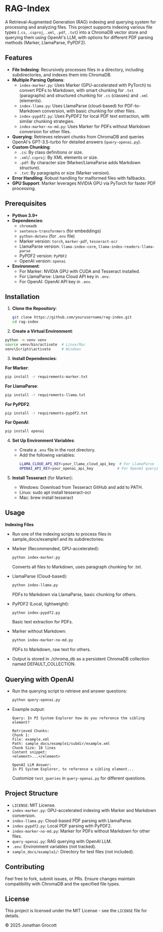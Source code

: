 # RAG-Index

A Retrieval-Augmented Generation (RAG) indexing and querying system for processing and analyzing files. This project supports indexing various file types (`.cs`, `.csproj`, `.xml`, `.pdf`, `.txt`) into a ChromaDB vector store and querying them using OpenAI's LLM, with options for different PDF parsing methods (Marker, LlamaParse, PyPDF2).

## Features

- **File Indexing**: Recursively processes files in a directory, including subdirectories, and indexes them into ChromaDB.
- **Multiple Parsing Options**:
  - `index-marker.py`: Uses Marker (GPU-accelerated with PyTorch) to convert PDFs to Markdown, with smart chunking for `.txt` (paragraphs) and structured chunking for `.cs` (classes) and `.xml` (elements).
  - `index-llama.py`: Uses LlamaParse (cloud-based) for PDF-to-Markdown conversion, with basic chunking for other files.
  - `index-pypdf2.py`: Uses PyPDF2 for local PDF text extraction, with similar chunking strategies.
  - `index-marker-no-md.py`: Uses Marker for PDFs without Markdown conversion for other files.
- **Querying**: Retrieves relevant chunks from ChromaDB and queries OpenAI's GPT-3.5-turbo for detailed answers (`query-openai.py`).
- **Custom Chunking**:
  - `.cs`: By class definitions or size.
  - `.xml`/`.csproj`: By XML elements or size.
  - `.pdf`: By character size (Marker/LlamaParse adds Markdown structure).
  - `.txt`: By paragraphs or size (Marker version).
- **Error Handling**: Robust handling for malformed files with fallbacks.
- **GPU Support**: Marker leverages NVIDIA GPU via PyTorch for faster PDF processing.

## Prerequisites

- **Python 3.9+**
- **Dependencies**:
  - `chromadb`
  - `sentence-transformers` (for embeddings)
  - `python-dotenv` (for `.env` file)
  - Marker version: `torch`, `marker-pdf`, `tesseract-ocr`
  - LlamaParse version: `llama-index-core`, `llama-index-readers-llama-parse`
  - PyPDF2 version: `PyPDF2`
  - OpenAI version: `openai`
- **Environment**:
  - For Marker: NVIDIA GPU with CUDA and Tesseract installed.
  - For LlamaParse: Llama Cloud API key in `.env`.
  - For OpenAI: OpenAI API key in `.env`.

## Installation

1. **Clone the Repository**:
   ```bash
   git clone https://github.com/yourusername/rag-index.git
   cd rag-index
   ```

2. **Create a Virtual Environment**:
  ```bash
  python -m venv venv
  source venv/bin/activate  # Linux/Mac
  venv\Scripts\activate     # Windows
  ```

3. **Install Dependencies**:

  **For Marker**:
  ```bash
  pip install -r requirements-marker.txt
  ```

  **For LlamaParse**:
  ```bash
  pip install -r requirements-llama.txt
  ```

  **For PyPDF2**:
  ```bash
  pip install -r requirements-pypdf2.txt
  ```

  **For OpenAI**:
  ```bash
  pip install openai
  ```
   
4. **Set Up Environment Variables**:
    - Create a `.env` file in the root directory.
    - Add the following variables:
      ```bash
      LLAMA_CLOUD_API_KEY=your_llama_cloud_api_key  # For LlamaParse 
      OPENAI_API_KEY=your_openai_api_key           # For OpenAI querying 
      ```

5. **Install Tesseract** (for Marker):
    - Windows: Download from Tesseract GitHub and add to PATH.
    - Linux: sudo apt install tesseract-ocr
    - Mac: brew install tesseract

## Usage

**Indexing Files**

  - Run one of the indexing scripts to process files in sample_docs/example1 and its subdirectories:

  - Marker (Recommended, GPU-accelerated):
    ```bash
    python index-marker.py
    ```
    Converts all files to Markdown, uses paragraph chunking for .txt.

  - LlamaParse (Cloud-based):
    ```bash
    python index-llama.py
    ```
    PDFs to Markdown via LlamaParse, basic chunking for others.

  - PyPDF2 (Local, lightweight):
    ```bash
    python index-pypdf2.py
    ```
    Basic text extraction for PDFs.

  - Marker without Markdown:
    ```bash
    python index-marker-no-md.py
    ``` 
    PDFs to Markdown, raw text for others.

* Output is stored in ./chroma_db as a persistent ChromaDB collection named DEFAULT_COLLECTION.

## Querying with OpenAI

  - Run the querying script to retrieve and answer questions:
    ```bash
    python query-openai.py
    ```
  - Example output:
    ```
    Query: In PI System Explorer how do you reference the sibling element?

    Retrieved Chunks:
    Chunk 1:
    File: example.xml
    Path: sample_docs/example1/subdir/example.xml
    Chunk Size: 10 lines
    Content snippet: 
    <element>...</element>
    
    OpenAI LLM Answer:
    In PI System Explorer, to reference a sibling element...
    ```

    Customize `test_queries` in `query-openai.py` for different questions.

## Project Structure

- `LICENSE`: MIT License.
- `index-marker.py`: GPU-accelerated indexing with Marker and Markdown conversion.
- `index-llama.py`: Cloud-based PDF parsing with LlamaParse.
- `index-pypdf2.py`: Local PDF parsing with PyPDF2.
- `index-marker-no-md.py`: Marker for PDFs without Markdown for other files.
- `query-openai.py`: RAG querying with OpenAI LLM.
- `.env`: Environment variables (not tracked).
- `sample_docs/example1/`: Directory for test files (not included).

## Contributing

Feel free to fork, submit issues, or PRs. Ensure changes maintain compatibility with ChromaDB and the specified file types.

## License

This project is licensed under the MIT License - see the `LICENSE` file for details.

© 2025 Jonathan Grocott
